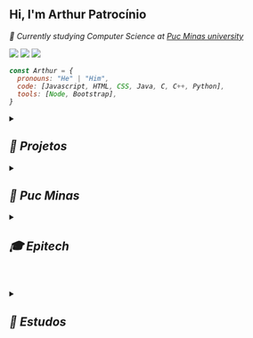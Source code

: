 <h2> Hi, I'm Arthur Patrocínio</h2>

<p><em>📖 Currently studying Computer Science at <a href="https://www.pucminas.br/unidade/coracao-eucaristico/ensino/graduacao/Paginas/Ciencia-da-Computacao.aspx">Puc Minas university</a> <em> <p>
  
<a href="https://www.linkedin.com/in/arthur-patrocinio-neves/" target="_blank" alt="LinkedIn">
  <img src="https://img.shields.io/badge/-Linkedin-191414?style=for-the-badge&amp;logo=Linkedin&amp;logoColor=1e7ad7&amp;link=https:https://www.linkedin.com/in/arthur-patrocinio-neves/"></a>

  <a href="mailto:patrocinio.n.arthur@gmail.com" target="_blank" alt="Gmail">
  <img src= "https://img.shields.io/badge/-Gmail-191414?style=for-the-badge&amp;logo=Gmail&amp;logoColor=d71e34&amp;link=mailto:patrocinio.n.arthur@gmail.com"></a>

 <a href="https://www.instagram.com/arthur.p.neves/" target="_blank" alt="Gmail">
  <img src= "https://img.shields.io/badge/Instagram-191414?style=for-the-badge&logo=instagram&logoColor=white"></a>


```javascript
const Arthur = {
  pronouns: "He" | "Him",
  code: [Javascript, HTML, CSS, Java, C, C++, Python],
  tools: [Node, Bootstrap],
}
```

<details><summary><h2>👾 Projetos</h2></summary>

  - [MoodMonitor](https://github.com/ArthurPNeves/MoodMonitor) - Aplicativo em Flutter de Diário de Sentimentos
  - [Ajudinha](https://github.com/ArthurPNeves/Ajudinha-TIAW-master.git) - Site com objetivo a ajudar idosos com tecnologia
  - [Last-Stand](https://github.com/ArthurPNeves/Last-Stand.git) - Jogo Shot'em up
</details>

<details><summary><h2>🏫 Puc Minas</h2></summary>

  - [MoodMonitor](https://github.com/ArthurPNeves/MoodMonitor) - Aplicativo em Flutter de Diário de Sentimentos
  - [Ajudinha](https://github.com/ArthurPNeves/Ajudinha-TIAW-master.git) - Site com objetivo a ajudar idosos com tecnologia
  - [Last-Stand](https://github.com/ArthurPNeves/Last-Stand.git) - Jogo Shot'em up
</details>

<details><summary><h2>🎓 Epitech</h2></summary>

  - [Tekspice-Epitech](https://github.com/ArthurPNeves/Tekspice-Epitech)
  - [Arcade-Epitech](https://github.com/ArthurPNeves/Arcade-Epitech)
  - [Raytracer-Epitech](https://github.com/ArthurPNeves/Raytracer-Epitech)
</details>

<h1></h1>

<details><summary><h2>📝 Estudos</h2></summary>
  
  - [Estudos Faculdade](https://github.com/ArthurPNeves/Estudos)
</details>

